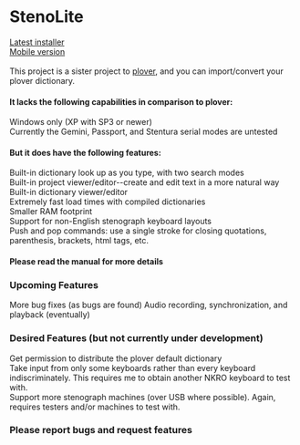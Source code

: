 # StenoLite

<a href="https://github.com/boborama/StenoLite/releases/download/v0.9.4-beta/StenoLiteSetup.msi">Latest installer</a><br>
<a href="https://github.com/boborama/StenoLite/releases/download/v0.9.4-beta/StenoLite094.zip">Mobile version</a><br>
<br>
This project is a sister project to <a href="http://github.com/plover/plover">plover</a>, and you can import/convert your plover dictionary.

#### It lacks the following capabilities in comparison to plover:

Windows only (XP with SP3 or newer)<br>
Currently the Gemini, Passport, and Stentura serial modes are untested

#### But it does have the following features:

Built-in dictionary look up as you type, with two search modes<br>
Built-in project viewer/editor--create and edit text in a more natural way<br>
Built-in dictionary viewer/editor<br>
Extremely fast load times with compiled dictionaries<br>
Smaller RAM footprint<br>
Support for non-English stenograph keyboard layouts<br>
Push and pop commands: use a single stroke for closing quotations, parenthesis, brackets, html tags, etc.

#### Please read the manual for more details


### Upcoming Features

More bug fixes (as bugs are found)
Audio recording, synchronization, and playback (eventually)

### Desired Features (but not currently under development)

Get permission to distribute the plover default dictionary<br>
Take input from only some keyboards rather than every keyboard indiscriminately.  This requires me to obtain another NKRO keyboard to test with.<br>
Support more stenograph machines (over USB where possible).  Again, requires testers and/or machines to test with.


### Please report bugs and request features